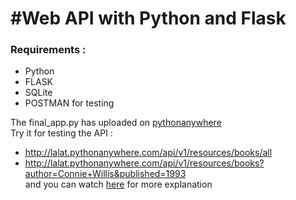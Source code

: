 <h1>#Web API with Python and Flask</h1>

<h3>Requirements :</h3>

- Python
- FLASK
- SQLite
- POSTMAN for testing

The final_app.py has uploaded on <a href="http://lalat.pythonanywhere.com">pythonanywhere</a> <br>
Try it for testing the API :  <br>
- http://lalat.pythonanywhere.com/api/v1/resources/books/all
- http://lalat.pythonanywhere.com/api/v1/resources/books?author=Connie+Willis&published=1993 <br>
and you can watch <a href="https://youtu.be/GsbZHCc1jNY">here</a> for more explanation
